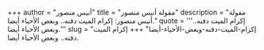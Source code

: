+++
author = "أنيس منصور"
title = "مقولة أنيس منصور"
description = "مقولة أنيس منصور: إكرام الميت دفنه.. وبعض الأحياء أيضا."
quote = '''إكرام الميت دفنه.. وبعض الأحياء أيضا.'''
slug = "إكرام-الميت-دفنه-وبعض-الأحياء-أيضا"
+++
إكرام الميت دفنه.. وبعض الأحياء أيضا.
